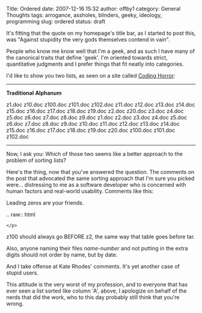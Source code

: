 Title: Ordered
date: 2007-12-16 15:32
author: offby1
category: General Thoughts
tags: arrogance, assholes, blinders, geeky, ideology, programming
slug: ordered
status: draft

It's fitting that the quote on my homepage's title bar, as I started to post this, was "Against stupidity the very gods themselves contend in vain".

People who know me know well that I'm a geek, and as such I have many of the canonical traits that define 'geek'. I'm oriented towards strict, quantitative judgments and I prefer things that fit neatly into categories.

I'd like to show you two lists, as seen on a site called [Coding Horror](http://www.codinghorror.com/):

  ----------------------------------------------------------------------------------------------------------------------------------------------------------------------------------- ----- -----------------------------------------------------------------------------------------------------------------------------------------------------------------------------------
  **Traditional**                                                                                                                                                                           **Alphanum**

  z1.doc z10.doc z100.doc z101.doc z102.doc z11.doc z12.doc z13.doc z14.doc z15.doc z16.doc z17.doc z18.doc z19.doc z2.doc z20.doc z3.doc z4.doc z5.doc z6.doc z7.doc z8.doc z9.doc         z1.doc z2.doc z3.doc z4.doc z5.doc z6.doc z7.doc z8.doc z9.doc z10.doc z11.doc z12.doc z13.doc z14.doc z15.doc z16.doc z17.doc z18.doc z19.doc z20.doc z100.doc z101.doc z102.doc
  ----------------------------------------------------------------------------------------------------------------------------------------------------------------------------------- ----- -----------------------------------------------------------------------------------------------------------------------------------------------------------------------------------

Now, I ask you: Which of those two seems like a better approach to the problem of sorting lists?

Here's the thing, now that you've answered the question. The comments on the post that advocated the same sorting approach that I'm sure you picked were\... distressing to me as a software developer who is concerned with human factors and real-world usability. Comments like this:

<div class="callout">

 Leading zeros are your friends.

 .. raw:: html

    </p>
</div>
<div class="callout">

 z100 should always go BEFORE z2, the same way that table goes before
 tar.

 Also, anyone naming their files *name*-*number* and not putting
 in the extra digits should not order by name, but by date.

 And I take offense at Kate Rhodes' comments. It's yet another case
 of stupid users.
</div>

This attitude is the very worst of my profession, and to everyone that has ever seen a list sorted like column 'A', above, I apologize on behalf of the nerds that did the work, who to this day probably still think that you're wrong.
